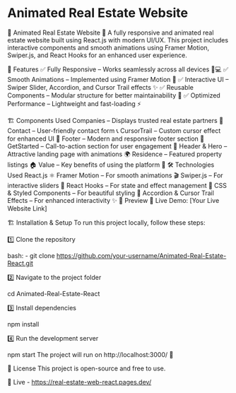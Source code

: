 # Animated Real Estate Website
🏡 Animated Real Estate Website 🌟
A fully responsive and animated real estate website built using React.js with modern UI/UX. This project includes interactive components and smooth animations using Framer Motion, Swiper.js, and React Hooks for an enhanced user experience.

🚀 Features
✅ Fully Responsive – Works seamlessly across all devices 📱💻
✅ Smooth Animations – Implemented using Framer Motion 🎨
✅ Interactive UI – Swiper Slider, Accordion, and Cursor Trail effects ✨
✅ Reusable Components – Modular structure for better maintainability 🔧
✅ Optimized Performance – Lightweight and fast-loading ⚡

🏗️ Components Used
Companies – Displays trusted real estate partners 🏢
Contact – User-friendly contact form 📞
CursorTrail – Custom cursor effect for enhanced UI 🎯
Footer – Modern and responsive footer section 🔗
GetStarted – Call-to-action section for user engagement 🚀
Header & Hero – Attractive landing page with animations 🌍
Residence – Featured property listings 🏠
Value – Key benefits of using the platform 🎯
🛠️ Technologies Used
React.js ⚛️
Framer Motion – For smooth animations 🎬
Swiper.js – For interactive sliders 🎡
React Hooks – For state and effect management 🔄
CSS & Styled Components – For beautiful styling 🎨
Accordion & Cursor Trail Effects – For enhanced interactivity ✨
📸 Preview
🚀 Live Demo: [Your Live Website Link]

🏗️ Installation & Setup
To run this project locally, follow these steps:

1️⃣ Clone the repository

bash: - git clone https://github.com/your-username/Animated-Real-Estate-React.git


2️⃣ Navigate to the project folder

cd Animated-Real-Estate-React

3️⃣ Install dependencies

npm install

4️⃣ Run the development server

npm start
The project will run on http://localhost:3000/ 🚀

📜 License
This project is open-source and free to use.

🔗 Live - https://real-estate-web-react.pages.dev/
